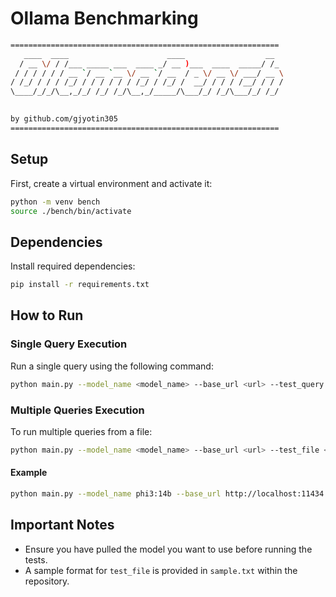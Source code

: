 # Ollama Benchmarking

```bash
============================================================
   ____  ____                      ____                  __  
  / __ \/ / /___ _____ ___  ____ _/ __ )___  ____  _____/ /_ 
 / / / / / / __ `/ __ `__ \/ __ `/ __  / _ \/ __ \/ ___/ __ \
/ /_/ / / / /_/ / / / / / / /_/ / /_/ /  __/ / / / /__/ / / /
\____/_/_/\__,_/_/ /_/ /_/\__,_/_____/\___/_/ /_/\___/_/ /_/ 
                                                             

by github.com/gjyotin305
============================================================
```

## Setup

First, create a virtual environment and activate it:

```bash
python -m venv bench
source ./bench/bin/activate
```

## Dependencies

Install required dependencies:

```bash
pip install -r requirements.txt
```

## How to Run

### Single Query Execution

Run a single query using the following command:

```bash
python main.py --model_name <model_name> --base_url <url> --test_query <test_query>
```

### Multiple Queries Execution

To run multiple queries from a file:

```bash
python main.py --model_name <model_name> --base_url <url> --test_file <file_path_txt>
```

#### Example

```bash
python main.py --model_name phi3:14b --base_url http://localhost:11434 --test_file ./samples/sample.txt
```

## Important Notes

- Ensure you have pulled the model you want to use before running the tests.
- A sample format for `test_file` is provided in `sample.txt` within the repository.
